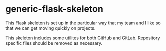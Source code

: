 # generic-flask-skeleton

This Flask skeleton is set up in the particular way that my team and I like so that we can get moving quickly on projects.

This skeleton includes some utilites for both GitHub and GitLab. Repository specific files should be removed as necessary.
